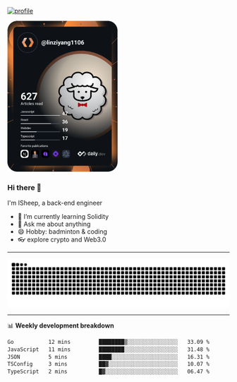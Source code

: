 [![profile](https://user-images.githubusercontent.com/54968314/208005045-e4b42f3b-833d-4242-bfcc-e764865553a2.svg)](https://www.calligrapher.ai/)

<a href="https://app.daily.dev/linziyang1106"><img src="/devcard.png" width="250" alt="ISheep's Dev Card"/></a>

### Hi there 🐏

I'm ISheep, a back-end engineer

- 🔭 I’m currently learning Solidity
- 💬 Ask me about anything
- 😄 Hobby: badminton & coding
- 👓 explore crypto and Web3.0

-------

![](https://raw.githubusercontent.com/ISheepp/ISheepp/output/github-contribution-grid-snake.svg)

-------

📊 **Weekly development breakdown**
<!--START_SECTION:waka-->

```txt
Go           12 mins         ████████▒░░░░░░░░░░░░░░░░   33.09 %
JavaScript   11 mins         ████████░░░░░░░░░░░░░░░░░   31.48 %
JSON         5 mins          ████░░░░░░░░░░░░░░░░░░░░░   16.31 %
TSConfig     3 mins          ██▓░░░░░░░░░░░░░░░░░░░░░░   10.07 %
TypeScript   2 mins          █▓░░░░░░░░░░░░░░░░░░░░░░░   06.47 %
```

<!--END_SECTION:waka-->

